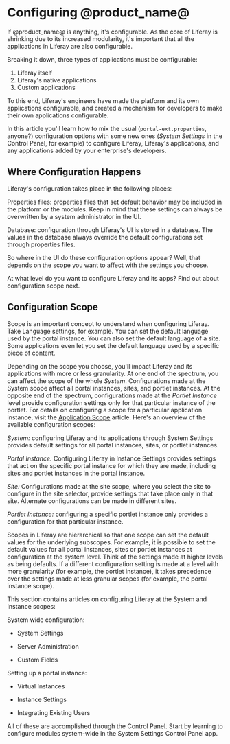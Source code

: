 # Configuring @product_name@ [](id=configuring-liferay)

If @product_name@ is anything, it's configurable. As the core of Liferay is shrinking
due to its increased modularity<!--Link to modularity docs-->, it's important
that all the applications in Liferay are also configurable. 

Breaking it down, three types of applications must be configurable:

1.  Liferay itself
2.  Liferay's native applications <!--Find a better term if this is
inappropriate-->
3.  Custom applications <!-- Better term needed, avoid custom-->

To this end, Liferay's engineers have made the platform and its own applications
configurable, and created a mechanism for developers to make their own
applications configurable<!--Link to dev docs-->.

In this article you'll learn how to mix the usual (`portal-ext.properties`,
anyone?) configuration options with some new ones (*System Settings* in the
Control Panel, for example) to configure Liferay, Liferay's applications, and
any applications added by your enterprise's developers.

## Where Configuration Happens [](id=where-configuration-happens)

Liferay's configuration takes place in the following places: 

Properties files: properties files  that set default behavior may be included in
the platform or the modules. Keep in mind that these settings can always be
overwritten by a system administrator in the UI. 

Database: configuration through Liferay's UI is stored in a database.  The
values in the database always override the default configurations set through
properties files.

So where in the UI do these configuration options appear? Well, that depends on
the scope you want to affect with the settings you choose.

At what level do you want to configure Liferay and its apps? Find out about
configuration scope next.

## Configuration Scope [](id=configuration-scope)

Scope is an important concept to understand when configuring Liferay. Take
Language settings, for example. You can set the default language used by the
portal instance. You can also set the default language of a site. Some
applications even let you set the default language used by a specific piece of
content. 

Depending on the scope you choose, you'll impact Liferay and its applications
with more or less granularity. At one end of the spectrum, you can affect the
scope of the whole *System*. Configurations made at the System scope affect all
portal instances, sites, and portlet instances. At the opposite end of the
spectrum, configurations made at the *Portlet Instance* level provide
configuration settings only for that particular instance of the portlet. For
details on configuring a scope for a particular application instance, visit the
[Application Scope](/discover/portal/-/knowledge_base/7-0/application-scope)
article. Here's an overview of the available configuration scopes:

*System:* configuring Liferay and its applications through System Settings
provides default settings for all portal instances, sites, or portlet instances.

*Portal Instance:* Configuring Liferay in Instance Settings provides settings that
act on the specific portal instance for which they are made, including sites
and portlet instances in the portal instance.

*Site:* Configurations made at the site scope, where you select the site to
configure in the site selector, provide settings that take place only in that
site. Alternate configurations can be made in different sites.

*Portlet Instance:* configuring a specific portlet instance only provides a
configuration for that particular instance.

<!-- Some sort of diagram for scope hierarchy -->

Scopes in Liferay are hierarchical so that one scope can set the default values
for the underlying subscopes. For example, it is possible to set the default
values for all portal instances, sites or portlet instances at configuration at
the system level. Think of the settings made at higher levels as being defaults.
If a different configuration setting is made at a level with more granularity
(for example, the portlet instance), it takes precedence over the settings made
at less granular scopes (for example, the portal instance scope).

This section contains articles on configuring Liferay at the System and Instance
scopes:

System wide configuration:

- System Settings

- Server Administration

- Custom Fields

Setting up a portal instance:

- Virtual Instances

- Instance Settings

- Integrating Existing Users

All of these are accomplished through the Control Panel. Start by learning to
configure modules system-wide in the System Settings Control Panel app.

<!--The purpose of this document is to explain the mechanism available to configure
Liferay 7. It is oriented towards new administrators but will also mention the
differences with Liferay 6.2 when appropriate for those who are used to it.
Concepts Liferay is a very configurable platform and it promotes its
applications to be very configurable. Both the platform and the applications are
build in a modular way, which means that they are formed by several
independently deployed modules and each of these modules will have its own
configuration.

























Liferay's configuration can leave in the following places: Properties files:
these properties files may be included in the platform or the modules, although
they can always be overwritten by a system administrator.  Database: the
configuration that can be modified through Liferay's UI is stored in a database.
The values in the database always override those set through properties files,
which at that point act as the defaults.

Another important concept to understand Liferay's configuration is scopes.
Scopes allow having different configurations depending on the context. Here are
the existing scopes:

System
Portal Instance
Site
Portlet Instance

Scopes in Liferay are hierarchical so that one scope can set the default values
for the underlying subscopes. For example, it is possible to set the default
values for all portal instances, sites or portlet instances at configuration at
the system level. 

Developers interested in learning more about how to make their apps configurable
can read
https://docs.google.com/document/d/1oLYzZfLQwCeGY_i4zFfk34tlzAjnx15z2fMao71CFII/edit#heading=h.u00c482ufmfw

Best Practices
Prior to 7.0
Prior to 7.0, Liferay's configuration management was in the form of:
portal.properties
portlet.properties

The best practice 

7.0 and Beyond

How can an administrator change a configuration option?  As mentioned above
there are several scopes. Depending on the scope you want the tool to change the
configuration is different:

System scope:

Core Platform configuration: It can be modified by using the portal-ext.properties file
Module configuration: for configuration of any deployed module at the system
scope there are two ways of doing it:

Use the System Settings tool in the Control Panel

Deploy a file which has the following name: [ConfigurationObject].cfg

Module properties: Some modules still use properties for configuration instead
of Configuration objects. In these cases the way to modify their configuration
is through a Fragment Bundle. This is just a bundle that contains a
portlet-ext.properties file with the overridden configuration. The MANIFEST of
the bundle can be generated with bnd easily. Here is an example bnd.bnd file:

Bundle-SymbolicName: com.liferay.journal.service.ext
Fragment-Host: com.liferay.journal.service;bundle-version=1.0.0
-includeresource: src/main/resources
And then place the overridden config in src/main/resources/portlet-ext.properties as follows:
    journal.article.view.permission.check.enabled=true 

    For more information, check the full example of a module that configures the journal-service module.

Portal Instance scope: 

Use Portal Settings in the Control Panel. Other
applications in the configuration section also allow configuring specific
functionalities

Site scope:

Use Site settings in the site administration menu.
Portlet instance scope:
Choose the "Configuration" option in the portlet menu accessed by clicking the three elipsis in the upper right corner.

-->


